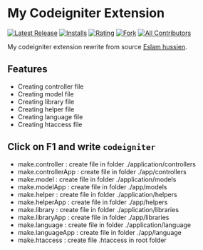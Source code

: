 # My Codeigniter Extension

[![Latest Release](https://vsmarketplacebadge.apphb.com/version-short/SetiawanJodi.myci-extension.svg)](https://marketplace.visualstudio.com/items?itemName=SetiawanJodi.myci-extension)
[![Installs](https://vsmarketplacebadge.apphb.com/installs/SetiawanJodi.myci-extension.svg)](https://marketplace.visualstudio.com/items?itemName=SetiawanJodi.myci-extension)
[![Rating](https://vsmarketplacebadge.apphb.com/rating-short/SetiawanJodi.myci-extension.svg)](https://marketplace.visualstudio.com/items?itemName=SetiawanJodi.myci-extension#review-details)
[![Fork](https://img.shields.io/github/forks/setdjod/myci-extension.svg)](https://github.com/setdjod/myci-extension)
[![All Contributors](https://img.shields.io/badge/all_contributors-2-blue.svg?style=flat)](#contributors)

My codeigniter extension rewrite from source [Eslam hussien](https://github.com/alshba7/codeignter_package).

## Features

- Creating controller file
- Creating model file
- Creating library  file
- Creating helper file
- Creating language file
- Creating htaccess file

## Click on F1 and write `codeigniter`

- make.controller : create file in folder ./application/controllers
- make.controllerApp : create file in folder ./app/controllers
- make.model : create file in folder ./application/models
- make.modelApp : create file in folder ./app/models
- make.helper : create file in folder ./application/helpers
- make.helperApp : create file in folder ./app/helpers
- make.library : create file in folder ./application/libraries
- make.libraryApp : create file in folder ./app/libraries
- make.language : create file in folder ./application/language
- make.languageApp : create file in folder ./app/language
- make.htaccess : create file .htaccess in root folder
